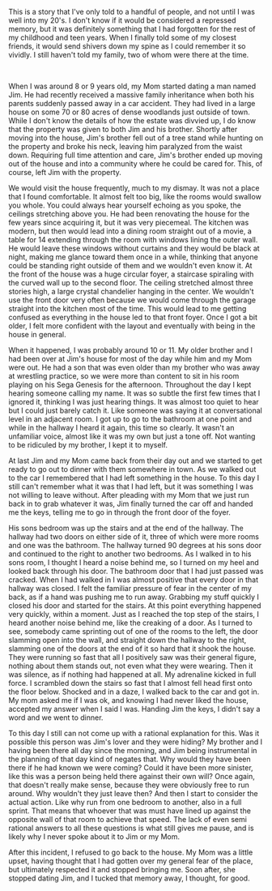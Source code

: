 This is a story that I've only told to a handful of people, and not until I was well into my 20's. I don't know if it would be considered a repressed memory, but it was definitely something that I had forgotten for the rest of my childhood and teen years. When I finally told some of my closest friends, it would send shivers down my spine as I could remember it so vividly. I still haven't told my family, two of whom were there at the time.

&#x200B;

When I was around 8 or 9 years old, my Mom started dating a man named Jim. He had recently received a massive family inheritance when both his parents suddenly passed away in a car accident. They had lived in a large house on some 70 or 80 acres of dense woodlands just outside of town. While I don't know the details of how the estate was divvied up, I do know that the property was given to both Jim and his brother. Shortly after moving into the house, Jim's brother fell out of a tree stand while hunting on the property and broke his neck, leaving him paralyzed from the waist down. Requiring full time attention and care, Jim's brother ended up moving out of the house and into a community where he could be cared for. This, of course, left Jim with the property.

We would visit the house frequently, much to my dismay. It was not a place that I found comfortable. It almost felt too big, like the rooms would swallow you whole. You could always hear yourself echoing as you spoke, the ceilings stretching above you. He had been renovating the house for the few years since acquiring it, but it was very piecemeal. The kitchen was modern, but then would lead into a dining room straight out of a movie, a table for 14 extending through the room with windows lining the outer wall. He would leave these windows without curtains and they would be black at night, making me glance toward them once in a while, thinking that anyone could be standing right outside of them and we wouldn't even know it. At the front of the house was a huge circular foyer, a staircase spiraling with the curved wall up to the second floor. The ceiling stretched almost three stories high, a large crystal chandelier hanging in the center. We wouldn't use the front door very often because we would come through the garage straight into the kitchen most of the time. This would lead to me getting confused as everything in the house led to that front foyer. Once I got a bit older, I felt more confident with the layout and eventually with being in the house in general. 

When it happened, I was probably around 10 or 11. My older brother and I had been over at Jim's house for most of the day while him and my Mom were out. He had a son that was even older than my brother who was away at wrestling practice, so we were more than content to sit in his room playing on his Sega Genesis for the afternoon. Throughout the day I kept hearing someone calling my name. It was so subtle the first few times that I ignored it, thinking I was just hearing things. It was almost too quiet to hear but I could just barely catch it. Like someone was saying it at conversational level in an adjacent room. I got up to go to the bathroom at one point and while in the hallway I heard it again, this time so clearly. It wasn't an unfamiliar voice, almost like it was my own but just a tone off. Not wanting to be ridiculed by my brother, I kept it to myself.

At last Jim and my Mom came back from their day out and we started to get ready to go out to dinner with them somewhere in town. As we walked out to the car I remembered that I had left something in the house. To this day I still can't remember what it was that I had left, but it was something I was not willing to leave without. After pleading with my Mom that we just run back in to grab whatever it was, Jim finally turned the car off and handed me the keys, telling me to go in through the front door of the foyer. 

His sons bedroom was up the stairs and at the end of the hallway. The hallway had two doors on either side of it, three of which were more rooms and one was the bathroom. The hallway turned 90 degrees at his sons door and continued to the right to another two bedrooms. As I walked in to his sons room, I thought I heard a noise behind me, so I turned on my heel and looked back through his door. The bathroom door that I had just passed was cracked. When I had walked in I was almost positive that every door in that hallway was closed. I felt the familiar pressure of fear in the center of my back, as if a hand was pushing me to run away. Grabbing my stuff quickly I closed his door and started for the stairs. At this point everything happened very quickly, within a moment. Just as I reached the top step of the stairs, I heard another noise behind me, like the creaking of a door. As I turned to see, somebody came sprinting out of one of the rooms to the left, the door slamming open into the wall, and straight down the hallway to the right, slamming one of the doors at the end of it so hard that it shook the house. They were running so fast that all I positively saw was their general figure, nothing about them stands out, not even what they were wearing. Then it was silence, as if nothing had happened at all. My adrenaline kicked in full force. I scrambled down the stairs so fast that I almost fell head first onto the floor below. Shocked and in a daze, I walked back to the car and got in. My mom asked me if I was ok, and knowing I had never liked the house, accepted my answer when I said I was. Handing Jim the keys, I didn't say a word and we went to dinner.

To this day I still can not come up with a rational explanation for this. Was it possible this person was Jim's lover and they were hiding? My brother and I having been there all day since the morning, and Jim being instrumental in the planning of that day kind of negates that. Why would they have been there if he had known we were coming? Could it have been more sinister, like this was a person being held there against their own will? Once again, that doesn't really make sense, because they were obviously free to run around. Why wouldn't they just leave then? And then I start to consider the actual action. Like why run from one bedroom to another, also in a full sprint. That means that whoever that was must have lined up against the opposite wall of that room to achieve that speed. The lack of even semi rational answers to all these questions is what still gives me pause, and is likely why I never spoke about it to Jim or my Mom. 

After this incident, I refused to go back to the house. My Mom was a little upset, having thought that I had gotten over my general fear of the place, but ultimately respected it and stopped bringing me. Soon after, she stopped dating Jim, and I tucked that memory away, I thought, for good.